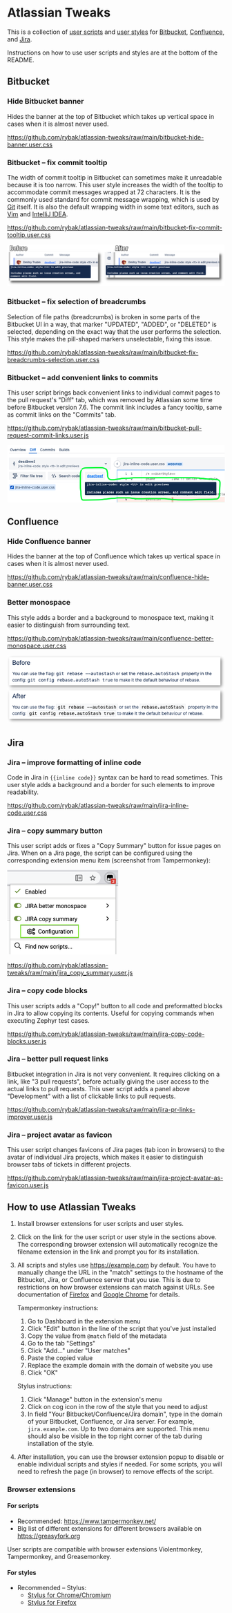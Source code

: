 Atlassian Tweaks
================

This is a collection of [user scripts](https://en.wikipedia.org/wiki/Userscript)
and [user styles][WikipediaUserStyles] for [Bitbucket][Bitbucket],
[Confluence][Confluence], and [Jira][Jira].

Instructions on how to use user scripts and styles are at the bottom of the README.

## Bitbucket

### Hide Bitbucket banner

Hides the banner at the top of Bitbucket which takes up vertical space in cases
when it is almost never used.

https://github.com/rybak/atlassian-tweaks/raw/main/bitbucket-hide-banner.user.css

### Bitbucket – fix commit tooltip

The width of commit tooltip in Bitbucket can sometimes make it unreadable
because it is too narrow.  This user style increases the width of the tooltip
to accommodate commit messages wrapped at 72 characters.  It is the commonly
used standard for commit message wrapping, which is used by
[Git](https://github.com/git/git/blob/master/.editorconfig#L15-L16) itself. It
is also the default wrapping width in some text editors, such as
[Vim](https://github.com/vim/vim/blob/master/runtime/ftplugin/gitcommit.vim#L13)
and [IntelliJ IDEA](https://github.com/JetBrains/intellij-community/blob/5544872539d351efcff26220579ff3dccf17cb2a/platform/vcs-impl/src/com/intellij/vcs/commit/message/BodyLimitInspection.java#L29-L31).

https://github.com/rybak/atlassian-tweaks/raw/main/bitbucket-fix-commit-tooltip.user.css

![[Screenshot of "Fix commit tooltip"](images/bitbucket-fix-commit-tooltip.png)](images/bitbucket-fix-commit-tooltip.png)

### Bitbucket – fix selection of breadcrumbs
Selection of file paths (breadcrumbs) is broken in some parts of the Bitbucket
UI in a way, that marker "UPDATED", "ADDED", or "DELETED" is selected, depending
on the exact way that the user performs the selection.  This style makes the
pill-shaped markers unselectable, fixing this issue.

https://github.com/rybak/atlassian-tweaks/raw/main/bitbucket-fix-breadcrumbs-selection.user.css

### Bitbucket – add convenient links to commits
This user script brings back convenient links to individual commit pages to the
pull request's "Diff" tab, which was removed by Atlassian some time before
Bitbucket version 7.6.  The commit link includes a fancy tooltip, same as
commit links on the "Commits" tab.

https://github.com/rybak/atlassian-tweaks/raw/main/bitbucket-pull-request-commit-links.user.js

![[Screenshot of "PR links to commits"](images/bitbucket-pr-commit-links-screenshot-diff.png)](images/bitbucket-pr-commit-links-screenshot-diff.png)

## Confluence

### Hide Confluence banner

Hides the banner at the top of Confluence which takes up vertical space in cases
when it is almost never used.

https://github.com/rybak/atlassian-tweaks/raw/main/confluence-hide-banner.user.css

### Better monospace

This style adds a border and a background to monospace text, making it easier
to distinguish from surrounding text.

https://github.com/rybak/atlassian-tweaks/raw/main/confluence-better-monospace.user.css

![[Screenshot of "Confluence: better monospace"](images/confluence-better-monospace.png)](images/confluence-better-monospace.png)

## Jira

### Jira – improve formatting of inline code

Code in Jira in `{{inline code}}` syntax can be hard to read sometimes.  This
user style adds a background and a border for such elements to improve
readability.

https://github.com/rybak/atlassian-tweaks/raw/main/jira-inline-code.user.css

### Jira – copy summary button
This user script adds or fixes a "Copy Summary" button for issue pages on Jira.
When on a Jira page, the script can be configured using the corresponding
extension menu item (screenshot from Tampermonkey):

[![Jira copy summary Tampermonkey configuration][copy-summary-cfg]][copy-summary-cfg]

https://github.com/rybak/atlassian-tweaks/raw/main/jira_copy_summary.user.js

### Jira – copy code blocks
This user scripts adds a "Copy!" button to all code and preformatted blocks in
Jira to allow copying its contents.  Useful for copying commands when executing
Zephyr test cases.

https://github.com/rybak/atlassian-tweaks/raw/main/jira-copy-code-blocks.user.js

### Jira – better pull request links
Bitbucket integration in Jira is not very convenient.  It requires clicking on a
link, like "3 pull requests", before actually giving the user access to the
actual links to pull requests.  This user script adds a panel above
"Development" with a list of clickable links to pull requests.

https://github.com/rybak/atlassian-tweaks/raw/main/jira-pr-links-improver.user.js

### Jira – project avatar as favicon
This user script changes favicons of Jira pages (tab icon in browsers) to the
avatar of individual Jira projects, which makes it easier to distinguish browser
tabs of tickets in different projects.

https://github.com/rybak/atlassian-tweaks/raw/main/jira-project-avatar-as-favicon.user.js

## How to use Atlassian Tweaks
1. Install browser extensions for user scripts and user styles.
2. Click on the link for the user script or user style in the sections above.
   The corresponding browser extension will automatically recognize the filename
   extension in the link and prompt you for its installation.
3. All scripts and styles use https://example.com by default. You have to manually
   change the URL in the "match" settings to the hostname of the Bitbucket, Jira, or
   Confluence server that you use. This is due to restrictions on how
   browser extensions can match against URLs.
   See documentation of [Firefox][firefox-patterns] and [Google
   Chrome][chrome-patterns] for details.

   Tampermonkey instructions:

   1. Go to Dashboard in the extension menu
   2. Click "Edit" button in the line of the script that you've just installed
   3. Copy the value from `@match` field of the metadata
   4. Go to the tab "Settings"
   5. Click "Add..." under "User matches"
   6. Paste the copied value
   7. Replace the example domain with the domain of website you use
   8. Click "OK"

   Stylus instructions:

   1. Click "Manage" button in the extension's menu
   2. Click on cog icon in the row of the style that you need to adjust
   3. In field "Your Bitbucket/Confluence/Jira domain", type in the domain of
      your Bitbucket, Confluence, or Jira server.  For example,
      `jira.example.com`.  Up to two domains are supported.  This menu should
      also be visible in the top right corner of the tab during installation of
      the style.

4. After installation, you can use the browser extension popup to disable or
   enable individual scripts and styles if needed.  For some scripts, you will
   need to refresh the page (in browser) to remove effects of the script.

### Browser extensions

#### For scripts
- Recommended: https://www.tampermonkey.net/
- Big list of different extensions for different browsers available on
  https://greasyfork.org

User scripts are compatible with browser extensions Violentmonkey,
Tampermonkey, and Greasemonkey.

#### For styles
- Recommended – Stylus:
  - [Stylus for Chrome/Chromium](https://chrome.google.com/webstore/detail/stylus/clngdbkpkpeebahjckkjfobafhncgmne)
  - [Stylus for Firefox](https://addons.mozilla.org/en-US/firefox/addon/styl-us/)

[WikipediaUserStyles]: https://en.wikipedia.org/wiki/Stylus_(browser_extension)
[Confluence]: https://www.atlassian.com/software/confluence
[Bitbucket]: https://bitbucket.org/product
[Jira]: https://www.atlassian.com/software/jira
[copy-summary-cfg]: images/jira_copy_summary_cfg_tampermonkey.png
[chrome-patterns]: https://developer.chrome.com/docs/extensions/mv3/match_patterns/
[firefox-patterns]: https://developer.mozilla.org/en-US/docs/Mozilla/Add-ons/WebExtensions/Match_patterns
